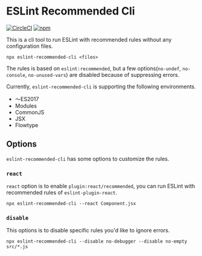 # ESLint Recommended Cli

[![CircleCI](https://circleci.com/gh/koba04/eslint-recommended-cl.svg?style=svg)](https://circleci.com/gh/koba04/eslint-recommended-cl)
[![npm](https://img.shields.io/npm/v/npm.svg)](https://www.npmjs.com/package/eslint-recommended-cli)


This is a cli tool to run ESLint with recommended rules without any configuration files.

```
npx eslint-recommended-cli <files>
```

The rules is based on `eslint:recommended`, but a few options(`no-undef`, `no-console`, `no-unused-vars`) are disabled because of suppressing errors.

Currently, `eslint-recommended-cli` is supporting the following environments.

* 〜ES2017
* Modules
* CommonJS
* JSX
* Flowtype

## Options

`eslint-recommended-cli` has some options to customize the rules.

### `react`

`react` option is to enable `plugin:react/recommended`, you can run ESLint with recommended rules of `eslint-plugin-react`.

```
npx eslint-recommended-cli --react Component.jsx
```

### `disable`

This options is to disable specific rules you'd like to ignore errors.

```
npx eslint-recommended-cli --disable no-debugger --disable no-empty src/*.js
```
